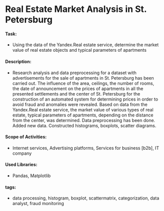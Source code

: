 # Real Estate Market Analysis in St. Petersburg

#### Task: 
- Using the data of the Yandex.Real estate service, determine the market value of real estate objects and typical parameters of apartments

#### Description:
- Research analysis and data preprocessing for a dataset with advertisements for the sale of apartments in St. Petersburg has been carried out. The influence of the area, ceilings, the number of rooms, the date of announcement on the prices of apartments in all the presented settlements and the center of St. Petersburg for the construction of an automated system for determining prices in order to avoid fraud and anomalies were revealed. Based on data from the Yandex.Real estate service, the market value of various types of real estate, typical parameters of apartments, depending on the distance from the center, was determined. Data preprocessing has been done. Added new data. Constructed histograms, boxplots, scatter diagrams.

#### Scope of Activities: 
- Internet services, Advertising platforms, Services for business [b2b], IT company

#### Used Libraries:
- Pandas, Matplotlib

#### tags:
- data processing, histogram, boxplot, scattermatrix, categorization, data analyst, fraud monitoring